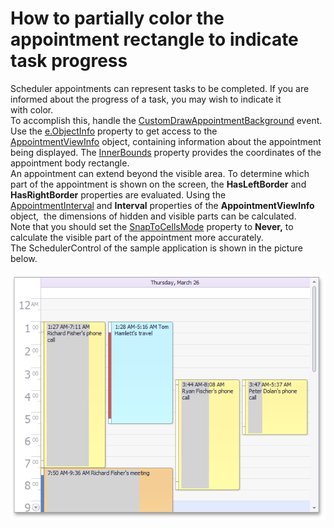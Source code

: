 # How to partially color the appointment rectangle to indicate task progress


<p>Scheduler appointments can represent tasks to be completed. If you are informed about the progress of a task, you may wish to indicate it with color. <br /> To accomplish this, handle the <a href="http://documentation.devexpress.com/#WindowsForms/DevExpressXtraSchedulerSchedulerControl_CustomDrawAppointmentBackgroundtopic">CustomDrawAppointmentBackground</a> event. Use the <a href="http://documentation.devexpress.com/#WindowsForms/DevExpressXtraSchedulerCustomDrawObjectEventArgs_ObjectInfotopic">e.ObjectInfo</a> property to get access to the <a href="http://help.devexpress.com/#WindowsForms/clsDevExpressXtraSchedulerDrawingAppointmentViewInfotopic">AppointmentViewInfo</a> object, containing information about the appointment being displayed. The <a href="http://help.devexpress.com/#WindowsForms/DevExpressXtraSchedulerDrawingAppointmentViewInfo_InnerBoundstopic">InnerBounds</a> property provides the coordinates of the appointment body rectangle. <br />An appointment can extend beyond the visible area. To determine which part of the appointment is shown on the screen, the <strong>HasLeftBorder</strong> and <strong>HasRightBorder</strong> properties are evaluated. Using the <a href="http://help.devexpress.com/#WindowsForms/DevExpressXtraSchedulerDrawingAppointmentViewInfo_AppointmentIntervaltopic">AppointmentInterval</a> and <strong>Interval</strong> properties of the <strong>AppointmentViewInfo</strong> object,  the dimensions of hidden and visible parts can be calculated.<br />Note that you should set the <a href="http://documentation.devexpress.com/#WindowsForms/DevExpressXtraSchedulerAppointmentDisplayOptions_SnapToCellsModetopic">SnapToCellsMode</a> property to <strong>Never,</strong> to calculate the visible part of the appointment more accurately.<br />The SchedulerControl of the sample application is shown in the picture below.<br /><br /><img src="https://raw.githubusercontent.com/DevExpress-Examples/how-to-partially-color-the-appointment-rectangle-to-indicate-task-progress-e969/13.1.4+/media/50b44e2a-d3be-11e4-80bf-00155d62480c.png"></p>
<p> </p>

<br/>


